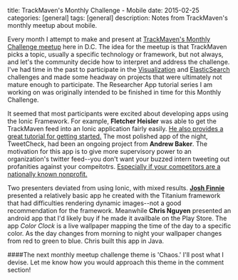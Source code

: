 title: TrackMaven's Monthly Challenge - Mobile
date: 2015-02-25
categories: [general]
tags: [general]
description: Notes from TrackMaven's monthly meetup about mobile.


Every month I attempt to make and present at [TrackMaven's Monthly
Challenge meetup][3] here in D.C. The idea for the meetup is that TrackMaven
picks a topic, usually a specific technology or framework, but not always, and let's
the community decide how to interpret and address the challenge. I've
had time in the past to participate in the [Visualization][1] and
[ElasticSearch][2] challenges and made some headway on projects that
were ultimately not mature enough to participate. The Researcher App
tutorial series I am working on was originally intended to be finished
in time for this Monthly Challenge.

It seemed that most participants were excited about
developing apps using the Ionic Framework. For example, **Fletcher
Heisler** was able to get the TrackMaven feed into an Ionic application
fairly easily. [He also provides a great tutorial for getting started.][6] The most polished app of the night, TweetCheck, had been an ongoing project from **Andrew Baker**. The motivation for this app is to give more supervisory power to an organization's twitter feed--you don't want your buzzed intern tweeting out profanities against your compeitotrs. [Especially if your competitors are a nationally known nonprofit.][5] 

Two presenters deviated from using Ionic, with mixed results. **[Josh Finnie][4]**
presented a relatively basic app he created with the Titanium framework
that had difficulties rendering dynamic images--not a good
recommendation for the framework. Meanwhile **Chris Nguyen** presented an android app
that I'd likely buy if he made it availbale on the Play Store. The app
*Color Clock* is a live wallpaper mapping the time of the day to a
specific color. As the day changes from morning to night your wallpaper
changes from red to green to blue. Chris built this app in Java.

####The next monthly meetup challenge theme is 'Chaos.' I'll post what I devise.
Let me know how you would approach this theme in the comment section!

[1]: http://engineroom.trackmaven.com/blog/using-cartodb-and-threejs-for-mapping/
[2]: http://engineroom.trackmaven.com/blog/monthly-challenge-wrap-up-elasticsearch/
[3]: http://www.meetup.com/TrackMaven-Monthly-Challenge/
[4]: http://www.joshfinnie.com/
[5]: http://talkingpointsmemo.com/livewire/csis-amnesty-international-suck-it-tweet
[6]: http://slides.com/atbaker/trackmaven-monthly-challenge-demo-tweetcheck-ionic-app#/
[7]: http://engineroom.trackmaven.com/blog/monthly-challenge-mobile-development/
